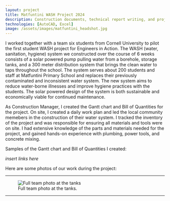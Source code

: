 ```yaml
---
layout: project
title: Matfuntini WASH Project 2024
description: Construction documents, technical report writing, and project implementation for a solar powered water distribution system
technologies: [AutoCAD, Excel]
image: /assets/images/matfuntini_headshot.jpg
---
```



I worked together with a team six students from Cornell University to pilot the first student WASH project for Engineers in Action. The WASH (water, sanitation, hygiene) system we constructed over the course of 6 weeks consists of a solar powered pump pulling water from a borehole, storage tanks, and a 300 meter distribution system that brings the clean water to taps throughout the school. The system serves about 200 students and staff at Matfuntini Primary School and replaces their previously contaminated and inconsistent water system. The new system aims to reduce water-borne illnesses and improve hygiene practices with the students. The solar powered design of the system is both sustainable and economically viable for continued maintenance. 

As Construction Manager, I created the Gantt chart and Bill of Quantities for the project. On site, I created a daily work plan and led the local community memebers in the construction of their water system. I tracked the inventory of the project and was responsible for ensuring all materials and tools were on site. I had extensive knowledge of the parts and materials needed for the project, and gained hands-on experience with plumbing, power tools, and concrete mixing.

Samples of the Gantt chart and Bill of Quantities I created:

*insert links here*

Here are some photos of our work during the project:

---

<figure class="inline-image-center">
  <img src="{{ '/assets/matfuntini_project/team_tanks.jpg' | relative_url }}" alt="Full team photo at the tanks">
  <figcaption>Full team photo at the tanks.</figcaption>
</figure>

---
